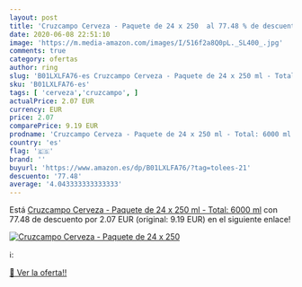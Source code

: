 ```yaml
---
layout: post
title: 'Cruzcampo Cerveza - Paquete de 24 x 250  al 77.48 % de descuento'
date: 2020-06-08 22:51:10
image: 'https://m.media-amazon.com/images/I/516f2a8Q0pL._SL400_.jpg'
comments: true
category: ofertas
author: ring
slug: 'B01LXLFA76-es Cruzcampo Cerveza - Paquete de 24 x 250 ml - Total: 6000 ml'
sku: 'B01LXLFA76-es'
tags: [ 'cerveza','cruzcampo', ]
actualPrice: 2.07 EUR
currency: EUR
price: 2.07
comparePrice: 9.19 EUR
prodname: 'Cruzcampo Cerveza - Paquete de 24 x 250 ml - Total: 6000 ml'
country: 'es'
flag: '🇪🇸'
brand: ''
buyurl: 'https://www.amazon.es/dp/B01LXLFA76/?tag=tolees-21'
descuento: '77.48'
average: '4.043333333333333'
---
```


Está [Cruzcampo Cerveza - Paquete de 24 x 250 ml - Total: 6000 ml](https://www.amazon.es/dp/B01LXLFA76/?tag=tolees-21) con 77.48 de descuento por 2.07 EUR (original: 9.19 EUR) en el siguiente enlace!

[![Cruzcampo Cerveza - Paquete de 24 x 250 ](https://m.media-amazon.com/images/I/516f2a8Q0pL._SL400_.jpg)](https://www.amazon.es/dp/B01LXLFA76/?tag=tolees-21)

ℹ️:


[🛒 Ver la oferta!!](https://www.amazon.es/dp/B01LXLFA76/?tag=tolees-21)
